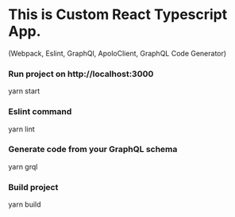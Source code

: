 # This is Custom React Typescript App.

(Webpack, Eslint, GraphQl, ApoloClient, GraphQL Code Generator)

### Run project on http://localhost:3000

yarn start

### Eslint command

yarn lint

### Generate code from your GraphQL schema

yarn grql

### Build project

yarn build
